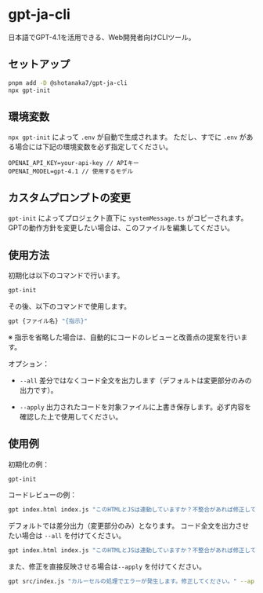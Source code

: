 # gpt-ja-cli

日本語でGPT-4.1を活用できる、Web開発者向けCLIツール。

## セットアップ

```bash
pnpm add -D @shotanaka7/gpt-ja-cli
npx gpt-init
```

## 環境変数

`npx gpt-init` によって `.env` が自動で生成されます。
ただし、すでに `.env` がある場合には下記の環境変数を必ず指定してください。

```env
OPENAI_API_KEY=your-api-key // APIキー
OPENAI_MODEL=gpt-4.1 // 使用するモデル
```

## カスタムプロンプトの変更

`gpt-init` によってプロジェクト直下に `systemMessage.ts` がコピーされます。
GPTの動作方針を変更したい場合は、このファイルを編集してください。

## 使用方法

初期化は以下のコマンドで行います。

```bash
gpt-init
```

その後、以下のコマンドで使用します。

```bash
gpt {ファイル名} "{指示}"
```

※ 指示を省略した場合は、自動的にコードのレビューと改善点の提案を行います。

オプション：
- `--all`
  差分ではなくコード全文を出力します（デフォルトは変更部分のみの出力です）。

- `--apply`
  出力されたコードを対象ファイルに上書き保存します。必ず内容を確認した上で使用してください。

## 使用例

初期化の例：

```bash
gpt-init
```

コードレビューの例：

```bash
gpt index.html index.js "このHTMLとJSは連動していますか？不整合があれば修正してください。"
```

デフォルトでは差分出力（変更部分のみ）となります。
コード全文を出力させたい場合は `--all` を付けてください。

```bash
gpt index.html index.js "このHTMLとJSは連動していますか？不整合があれば修正してください。" --all
```

また、修正を直接反映させる場合は`--apply` を付けてください。

```bash
gpt src/index.js "カルーセルの処理でエラーが発生します。修正してください。" --apply
```
